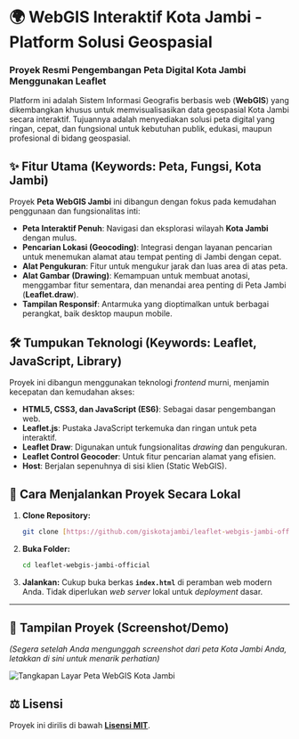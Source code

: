 # 🌍 WebGIS Interaktif Kota Jambi - Platform Solusi Geospasial

### Proyek Resmi Pengembangan Peta Digital Kota Jambi Menggunakan Leaflet

Platform ini adalah Sistem Informasi Geografis berbasis web (**WebGIS**) yang dikembangkan khusus untuk memvisualisasikan data geospasial Kota Jambi secara interaktif. Tujuannya adalah menyediakan solusi peta digital yang ringan, cepat, dan fungsional untuk kebutuhan publik, edukasi, maupun profesional di bidang geospasial.

## ✨ Fitur Utama (Keywords: Peta, Fungsi, Kota Jambi)

Proyek **Peta WebGIS Jambi** ini dibangun dengan fokus pada kemudahan penggunaan dan fungsionalitas inti:

* **Peta Interaktif Penuh**: Navigasi dan eksplorasi wilayah **Kota Jambi** dengan mulus.
* **Pencarian Lokasi (Geocoding)**: Integrasi dengan layanan pencarian untuk menemukan alamat atau tempat penting di Jambi dengan cepat.
* **Alat Pengukuran**: Fitur untuk mengukur jarak dan luas area di atas peta.
* **Alat Gambar (Drawing)**: Kemampuan untuk membuat anotasi, menggambar fitur sementara, dan menandai area penting di Peta Jambi (**Leaflet.draw**).
* **Tampilan Responsif**: Antarmuka yang dioptimalkan untuk berbagai perangkat, baik desktop maupun mobile.

## 🛠️ Tumpukan Teknologi (Keywords: Leaflet, JavaScript, Library)

Proyek ini dibangun menggunakan teknologi *frontend* murni, menjamin kecepatan dan kemudahan akses:

* **HTML5, CSS3, dan JavaScript (ES6)**: Sebagai dasar pengembangan web.
* **Leaflet.js**: Pustaka JavaScript terkemuka dan ringan untuk peta interaktif.
* **Leaflet Draw**: Digunakan untuk fungsionalitas *drawing* dan pengukuran.
* **Leaflet Control Geocoder**: Untuk fitur pencarian alamat yang efisien.
* **Host**: Berjalan sepenuhnya di sisi klien (Static WebGIS).

## 🚀 Cara Menjalankan Proyek Secara Lokal

1.  **Clone Repository:**
    ```bash
    git clone [https://github.com/giskotajambi/leaflet-webgis-jambi-official.git](https://github.com/giskotajambi/leaflet-webgis-jambi-official.git)
    ```
2.  **Buka Folder:**
    ```bash
    cd leaflet-webgis-jambi-official
    ```
3.  **Jalankan:** Cukup buka berkas **`index.html`** di peramban web modern Anda. Tidak diperlukan *web server* lokal untuk *deployment* dasar.

---

## 📸 Tampilan Proyek (Screenshot/Demo)

*(Segera setelah Anda mengunggah *screenshot* dari peta Kota Jambi Anda, letakkan di sini untuk menarik perhatian)*

![Tangkapan Layar Peta WebGIS Kota Jambi](link-gambar-screenshot-anda.png)

## ⚖️ Lisensi

Proyek ini dirilis di bawah **[Lisensi MIT](LICENSE)**.
